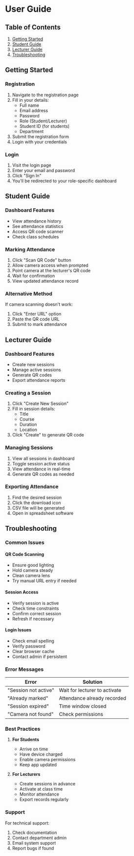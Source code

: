 # User Guide

## Table of Contents
1. [Getting Started](#getting-started)
2. [Student Guide](#student-guide)
3. [Lecturer Guide](#lecturer-guide)
4. [Troubleshooting](#troubleshooting)

## Getting Started

### Registration
1. Navigate to the registration page
2. Fill in your details:
   - Full name
   - Email address
   - Password
   - Role (Student/Lecturer)
   - Student ID (for students)
   - Department
3. Submit the registration form
4. Login with your credentials

### Login
1. Visit the login page
2. Enter your email and password
3. Click "Sign In"
4. You'll be redirected to your role-specific dashboard

## Student Guide

### Dashboard Features
- View attendance history
- See attendance statistics
- Access QR code scanner
- Check class schedules

### Marking Attendance
1. Click "Scan QR Code" button
2. Allow camera access when prompted
3. Point camera at the lecturer's QR code
4. Wait for confirmation
5. View updated attendance record

### Alternative Method
If camera scanning doesn't work:
1. Click "Enter URL" option
2. Paste the QR code URL
3. Submit to mark attendance

## Lecturer Guide

### Dashboard Features
- Create new sessions
- Manage active sessions
- Generate QR codes
- Export attendance reports

### Creating a Session
1. Click "Create New Session"
2. Fill in session details:
   - Title
   - Course
   - Duration
   - Location
3. Click "Create" to generate QR code

### Managing Sessions
1. View all sessions in dashboard
2. Toggle session active status
3. View attendance in real-time
4. Generate QR codes as needed

### Exporting Attendance
1. Find the desired session
2. Click the download icon
3. CSV file will be generated
4. Open in spreadsheet software

## Troubleshooting

### Common Issues

#### QR Code Scanning
- Ensure good lighting
- Hold camera steady
- Clean camera lens
- Try manual URL entry if needed

#### Session Access
- Verify session is active
- Check time constraints
- Confirm correct session
- Refresh if necessary

#### Login Issues
- Check email spelling
- Verify password
- Clear browser cache
- Contact admin if persistent

### Error Messages

| Error | Solution |
|-------|----------|
| "Session not active" | Wait for lecturer to activate |
| "Already marked" | Attendance already recorded |
| "Session expired" | Time window closed |
| "Camera not found" | Check permissions |

### Best Practices

1. **For Students**
   - Arrive on time
   - Have device charged
   - Enable camera permissions
   - Keep app updated

2. **For Lecturers**
   - Create sessions in advance
   - Activate at class time
   - Monitor attendance
   - Export records regularly

### Support

For technical support:
1. Check documentation
2. Contact department admin
3. Email system support
4. Report bugs if found